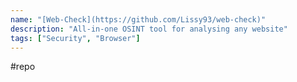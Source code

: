 ```yaml
---
name: "[Web-Check](https://github.com/Lissy93/web-check)"
description: "All-in-one OSINT tool for analysing any website"
tags: ["Security", "Browser"]
---
```

#repo